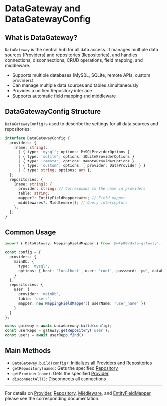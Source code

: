 # DataGateway and DataGatewayConfig

## What is DataGateway?

`DataGateway` is the central hub for all data access. It manages multiple data sources (Providers) and repositories (Repositories), and handles connections, disconnections, CRUD operations, field mapping, and middleware.

- Supports multiple databases (MySQL, SQLite, remote APIs, custom providers)
- Can manage multiple data sources and tables simultaneously
- Provides a unified Repository interface
- Supports automatic field mapping and middleware

## DataGatewayConfig Structure

`DataGatewayConfig` is used to describe the settings for all data sources and repositories:

```typescript
interface DataGatewayConfig {
  providers: {
    [name: string]:
      | { type: 'mysql'; options: MySQLProviderOptions }
      | { type: 'sqlite'; options: SQLiteProviderOptions }
      | { type: 'remote'; options: RemoteProviderOptions }
      | { type: 'custom'; options: { provider: DataProvider } }
      | { type: string; options: any };
  };
  repositories: {
    [name: string]: {
      provider: string; // Corresponds to the name in providers
      table: string;
      mapper?: EntityFieldMapper<any>; // Field mapper
      middlewares?: Middleware[]; // Query interceptors
    };
  };
}
```

## Common Usage

```typescript
import { DataGateway, MappingFieldMapper } from '@wfp99/data-gateway';

const config = {
  providers: {
    mainDb: {
      type: 'mysql',
      options: { host: 'localhost', user: 'root', password: 'pw', database: 'test' }
    }
  },
  repositories: {
    user: {
      provider: 'mainDb',
      table: 'users',
      mapper: new MappingFieldMapper({ userName: 'user_name' })
    }
  }
};

const gateway = await DataGateway.build(config);
const userRepo = gateway.getRepository('user');
const users = await userRepo.find();
```

## Main Methods

- `DataGateway.build(config)`: Initializes all [Providers](./data-provider.md) and [Repositories](./repository.md)
- `getRepository(name)`: Gets the specified [Repository](./repository.md)
- `getProvider(name)`: Gets the specified [Provider](./data-provider.md)
- `disconnectAll()`: Disconnects all connections

---

For details on [Provider](./data-provider.md), [Repository](./repository.md), [Middleware](./middleware.md), and [EntityFieldMapper](./entity-field-mapper.md), please see the corresponding documentation.

